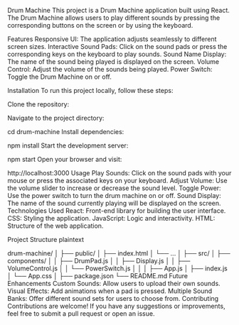 Drum Machine
This project is a Drum Machine application built using React. The Drum Machine allows users to play different sounds by pressing the corresponding buttons on the screen or by using the keyboard.

Features
Responsive UI: The application adjusts seamlessly to different screen sizes.
Interactive Sound Pads: Click on the sound pads or press the corresponding keys on the keyboard to play sounds.
Sound Name Display: The name of the sound being played is displayed on the screen.
Volume Control: Adjust the volume of the sounds being played.
Power Switch: Toggle the Drum Machine on or off.


Installation
To run this project locally, follow these steps:

Clone the repository:


Navigate to the project directory:


cd drum-machine
Install dependencies:


npm install
Start the development server:


npm start
Open your browser and visit:


http://localhost:3000
Usage
Play Sounds: Click on the sound pads with your mouse or press the associated keys on your keyboard.
Adjust Volume: Use the volume slider to increase or decrease the sound level.
Toggle Power: Use the power switch to turn the drum machine on or off.
Sound Display: The name of the sound currently playing will be displayed on the screen.
Technologies Used
React: Front-end library for building the user interface.
CSS: Styling the application.
JavaScript: Logic and interactivity.
HTML: Structure of the web application.

Project Structure
plaintext

drum-machine/
│
├── public/
│   ├── index.html
│   └── ...
│
├── src/
│   ├── components/
│   │   ├── DrumPad.js
│   │   ├── Display.js
│   │   ├── VolumeControl.js
│   │   └── PowerSwitch.js
│   │
│   ├── App.js
│   ├── index.js
│   └── App.css
│
├── package.json
└── README.md
Future Enhancements
Custom Sounds: Allow users to upload their own sounds.
Visual Effects: Add animations when a pad is pressed.
Multiple Sound Banks: Offer different sound sets for users to choose from.
Contributing
Contributions are welcome! If you have any suggestions or improvements, feel free to submit a pull request or open an issue.


